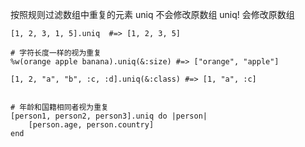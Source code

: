 按照规则过滤数组中重复的元素
uniq 不会修改原数组
uniq! 会修改原数组

```
[1, 2, 3, 1, 5].uniq  #=> [1, 2, 3, 5]

# 字符长度一样的视为重复
%w(orange apple banana).uniq(&:size) #=> ["orange", "apple"]

[1, 2, "a", "b", :c, :d].uniq(&:class) #=> [1, "a", :c]


# 年龄和国籍相同者视为重复
[person1, person2, person3].uniq do |person|
	[person.age, person.country]
end
```
